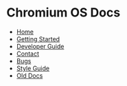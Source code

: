 # Chromium OS Docs

[logo]: https://chromium-review.googlesource.com/plugins/chromium-style/static/chromium_logo.png
[home]: /README.md

* [Home][home]
* [Getting Started](./development_basics.md)
* [Developer Guide](./developer_guide.md)
* [Contact](https://groups.google.com/a/chromium.org/forum/#!forum/chromium-os-dev)
* [Bugs](https://crbug.com/)
* [Style Guide](https://github.com/google/styleguide/tree/gh-pages/docguide)
* [Old Docs](https://www.chromium.org/chromium-os)
